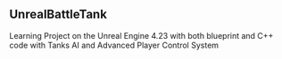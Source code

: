 ## UnrealBattleTank
Learning Project on the Unreal Engine 4.23 
with both blueprint and C++ code
with Tanks AI and Advanced Player Control System
